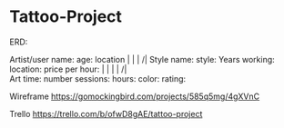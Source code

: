 # Tattoo-Project

ERD:

Artist/user
name:
age:
location
 |
 |
 |
/|
Style
name:
style:
Years working:
location:
price per hour:
 |
 |
 |
 |
/|\
Art
time:
number sessions:
hours:
color:
rating:

Wireframe
https://gomockingbird.com/projects/585q5mg/4gXVnC

Trello
https://trello.com/b/ofwD8gAE/tattoo-project

